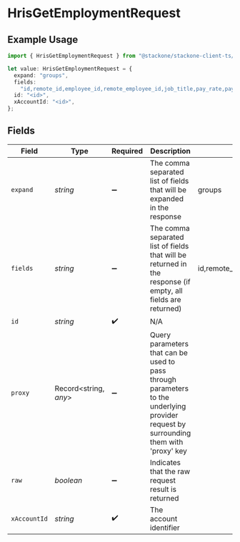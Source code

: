 # HrisGetEmploymentRequest

## Example Usage

```typescript
import { HrisGetEmploymentRequest } from "@stackone/stackone-client-ts/sdk/models/operations";

let value: HrisGetEmploymentRequest = {
  expand: "groups",
  fields:
    "id,remote_id,employee_id,remote_employee_id,job_title,pay_rate,pay_period,pay_frequency,pay_currency,effective_date,employment_type,employment_contract_type,time_worked,created_at,updated_at,start_date,end_date,active,department,cost_center,division,job,type,contract_type,manager",
  id: "<id>",
  xAccountId: "<id>",
};
```

## Fields

| Field                                                                                                                                                                                                                                                                                    | Type                                                                                                                                                                                                                                                                                     | Required                                                                                                                                                                                                                                                                                 | Description                                                                                                                                                                                                                                                                              | Example                                                                                                                                                                                                                                                                                  |
| ---------------------------------------------------------------------------------------------------------------------------------------------------------------------------------------------------------------------------------------------------------------------------------------- | ---------------------------------------------------------------------------------------------------------------------------------------------------------------------------------------------------------------------------------------------------------------------------------------- | ---------------------------------------------------------------------------------------------------------------------------------------------------------------------------------------------------------------------------------------------------------------------------------------- | ---------------------------------------------------------------------------------------------------------------------------------------------------------------------------------------------------------------------------------------------------------------------------------------- | ---------------------------------------------------------------------------------------------------------------------------------------------------------------------------------------------------------------------------------------------------------------------------------------- |
| `expand`                                                                                                                                                                                                                                                                                 | *string*                                                                                                                                                                                                                                                                                 | :heavy_minus_sign:                                                                                                                                                                                                                                                                       | The comma separated list of fields that will be expanded in the response                                                                                                                                                                                                                 | groups                                                                                                                                                                                                                                                                                   |
| `fields`                                                                                                                                                                                                                                                                                 | *string*                                                                                                                                                                                                                                                                                 | :heavy_minus_sign:                                                                                                                                                                                                                                                                       | The comma separated list of fields that will be returned in the response (if empty, all fields are returned)                                                                                                                                                                             | id,remote_id,employee_id,remote_employee_id,job_title,pay_rate,pay_period,pay_frequency,pay_currency,effective_date,employment_type,employment_contract_type,time_worked,created_at,updated_at,start_date,end_date,active,department,cost_center,division,job,type,contract_type,manager |
| `id`                                                                                                                                                                                                                                                                                     | *string*                                                                                                                                                                                                                                                                                 | :heavy_check_mark:                                                                                                                                                                                                                                                                       | N/A                                                                                                                                                                                                                                                                                      |                                                                                                                                                                                                                                                                                          |
| `proxy`                                                                                                                                                                                                                                                                                  | Record<string, *any*>                                                                                                                                                                                                                                                                    | :heavy_minus_sign:                                                                                                                                                                                                                                                                       | Query parameters that can be used to pass through parameters to the underlying provider request by surrounding them with 'proxy' key                                                                                                                                                     |                                                                                                                                                                                                                                                                                          |
| `raw`                                                                                                                                                                                                                                                                                    | *boolean*                                                                                                                                                                                                                                                                                | :heavy_minus_sign:                                                                                                                                                                                                                                                                       | Indicates that the raw request result is returned                                                                                                                                                                                                                                        |                                                                                                                                                                                                                                                                                          |
| `xAccountId`                                                                                                                                                                                                                                                                             | *string*                                                                                                                                                                                                                                                                                 | :heavy_check_mark:                                                                                                                                                                                                                                                                       | The account identifier                                                                                                                                                                                                                                                                   |                                                                                                                                                                                                                                                                                          |
